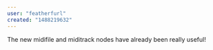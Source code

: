 ```yaml
---
user: "featherfurl"
created: "1488219632"
---
```


The new midifile and miditrack nodes have already been really useful!
